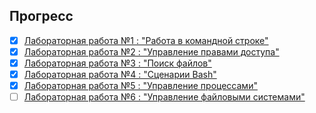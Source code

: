 ## Прогресс

- [x] [Лабораторная работа №1 :  "Работа в командной строке"](https://github.com/efanov/mephi/wiki/%D0%9B%D0%B0%D0%B1%D0%BE%D1%80%D0%B0%D1%82%D0%BE%D1%80%D0%BD%D0%B0%D1%8F-%D1%80%D0%B0%D0%B1%D0%BE%D1%82%D0%B0-%22%D0%A0%D0%B0%D0%B1%D0%BE%D1%82%D0%B0-%D0%B2-%D0%BA%D0%BE%D0%BC%D0%B0%D0%BD%D0%B4%D0%BD%D0%BE%D0%B9-%D1%81%D1%82%D1%80%D0%BE%D0%BA%D0%B5%22)
- [x] [Лабораторная работа №2 :  "Управление правами доступа"](https://github.com/efanov/mephi/wiki/%D0%9B%D0%B0%D0%B1%D0%BE%D1%80%D0%B0%D1%82%D0%BE%D1%80%D0%BD%D0%B0%D1%8F-%D1%80%D0%B0%D0%B1%D0%BE%D1%82%D0%B0.-%D0%A3%D0%BF%D1%80%D0%B0%D0%B2%D0%BB%D0%B5%D0%BD%D0%B8%D0%B5-%D0%BF%D1%80%D0%B0%D0%B2%D0%B0%D0%BC%D0%B8-%D0%B4%D0%BE%D1%81%D1%82%D1%83%D0%BF%D0%B0)
- [x] [Лабораторная работа №3 :  "Поиск файлов"](https://github.com/efanov/mephi/wiki/%D0%9B%D0%B0%D0%B1%D0%BE%D1%80%D0%B0%D1%82%D0%BE%D1%80%D0%BD%D0%B0%D1%8F-%D1%80%D0%B0%D0%B1%D0%BE%D1%82%D0%B0.-%D0%9F%D0%BE%D0%B8%D1%81%D0%BA-%D1%84%D0%B0%D0%B9%D0%BB%D0%BE%D0%B2)
- [x] [Лабораторная работа №4 :  "Сценарии Bash"](https://github.com/efanov/mephi/wiki/%D0%9B%D0%B0%D0%B1%D0%BE%D1%80%D0%B0%D1%82%D0%BE%D1%80%D0%BD%D0%B0%D1%8F-%D1%80%D0%B0%D0%B1%D0%BE%D1%82%D0%B0-%22%D0%A1%D1%86%D0%B5%D0%BD%D0%B0%D1%80%D0%B8%D0%B8-Bash%22)
- [x] [Лабораторная работа №5 :  "Управление процессами"](https://github.com/efanov/mephi/wiki/%D0%9B%D0%B0%D0%B1%D0%BE%D1%80%D0%B0%D1%82%D0%BE%D1%80%D0%BD%D0%B0%D1%8F-%D1%80%D0%B0%D0%B1%D0%BE%D1%82%D0%B0-%22%D0%A3%D0%BF%D1%80%D0%B0%D0%B2%D0%BB%D0%B5%D0%BD%D0%B8%D0%B5-%D0%BF%D1%80%D0%BE%D1%86%D0%B5%D1%81%D1%81%D0%B0%D0%BC%D0%B8%22)
- [ ] [Лабораторная работа №6 :  "Управление файловыми системами"](https://github.com/efanov/mephi/wiki/%D0%9B%D0%B0%D0%B1%D0%BE%D1%80%D0%B0%D1%82%D0%BE%D1%80%D0%BD%D0%B0%D1%8F-%D1%80%D0%B0%D0%B1%D0%BE%D1%82%D0%B0.-%D0%A0%D0%B0%D0%B1%D0%BE%D1%82%D0%B0-%D1%81-%D0%BF%D1%80%D0%BE%D1%86%D0%B5%D1%81%D1%81%D0%B0%D0%BC%D0%B8)
